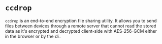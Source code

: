 # `ccdrop`

`ccdrop` is an end-to-end encryption file sharing utility. It allows you to send files between devices through a remote server that cannot read the stored data as it's encrypted and decrypted client-side with AES-256-GCM either in the browser or by the cli.
